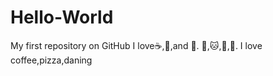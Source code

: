 # Hello-World
My first repository on GitHub
I love:coffee:,:pizza:,and :dancer:.
:apple:,:cat:,:banana:,:orange:.
I love coffee,pizza,daning
